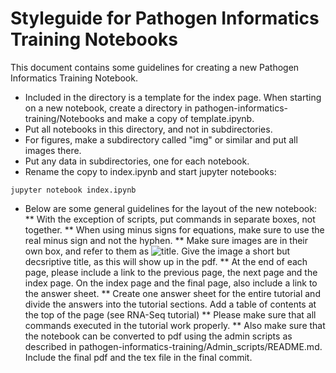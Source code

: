# Styleguide for Pathogen Informatics Training Notebooks
This document contains some guidelines for creating a new Pathogen Informatics Training Notebook. 

* Included in the directory is a template for the index page. When starting on a new notebook, create a directory in pathogen-informatics-training/Notebooks and make a copy of template.ipynb. 
* Put all notebooks in this directory, and not in subdirectories.
* For figures, make a subdirectory called "img" or similar and put all images there.
* Put any data in subdirectories, one for each notebook.
* Rename the copy to index.ipynb and start jupyter notebooks:

`jupyter notebook index.ipynb`

* Below are some general guidelines for the layout of the new notebook:
** With the exception of scripts, put commands in separate boxes, not together.
** When using minus signs for equations, make sure to use the real minus sign and not the hyphen.
** Make sure images are in their own box, and refer to them as ![title](path/from/notebookdir). Give the image a short but decsriptive title, as this will show up in the pdf.
** At the end of each page, please include a link to the previous page, the next page and the index page. On the index page and the final page, also include a link to the answer sheet.
** Create one answer sheet for the entire tutorial and divide the answers into the tutorial sections. Add a table of contents at the top of the page (see RNA-Seq tutorial)
** Please make sure that all commands executed in the tutorial work properly.
** Also make sure that the notebook can be converted to pdf using the admin scripts as described in pathogen-informatics-training/Admin_scripts/README.md. Include the final pdf and the tex file in the final commit.

